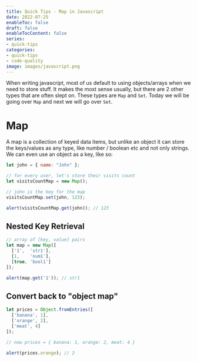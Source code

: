 ```yaml
---
title: Quick Tips - Map in Javascript
date: 2022-07-25
enableToc: false
draft: false
enableTocContent: false
series:
- quick-tips
categories:
- quick-tips
- code-quality
image: images/javascript.png
---
```


When writing javascript, most of us default to using objects/arrays when we need to store stuff. It makes the most sense usually, but there are 2 other types that are often slept on. These types are `Map` and `Set`. Today we will be going over `Map` and next we will go over `Set`.

# Map

A map is a collection of keyed data items, but unlike an object it can store the keys/values as any type, like number / boolean etc and not only strings. We can even use an object as a key, like so:


```javascript
let john = { name: "John" };

// for every user, let's store their visits count
let visitsCountMap = new Map();

// john is the key for the map
visitsCountMap.set(john, 123);

alert(visitsCountMap.get(john)); // 123
```

## Nested Key Retrieval
```javascript
// array of [key, value] pairs
let map = new Map([
  ['1',  'str1'],
  [1,    'num1'],
  [true, 'bool1']
]);

alert(map.get('1')); // str1
```

## Convert back to "object map"

```javascript
let prices = Object.fromEntries([
  ['banana', 1],
  ['orange', 2],
  ['meat', 4]
]);

// now prices = { banana: 1, orange: 2, meat: 4 }

alert(prices.orange); // 2
```
